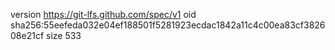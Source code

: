 version https://git-lfs.github.com/spec/v1
oid sha256:55eefeda032e04ef188501f5281923ecdac1842a11c4c00ea83cf382608e21cf
size 533
